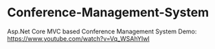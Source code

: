 # Conference-Management-System
Asp.Net Core MVC based Conference Management System
Demo: https://www.youtube.com/watch?v=Vq_WSAhYIwI
